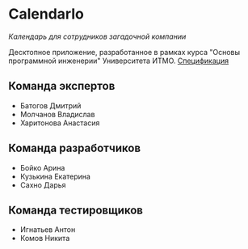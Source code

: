 # Calendarlo

*Календарь для сотрудников загадочной компании*

Десктопное приложение, разработанное в рамках курса "Основы программной инженерии" Университета ИТМО.
[Спецификация](https://drive.google.com/open?id=1JBCE9Sp1XK-EXehYDt48JpEaWAQybCXMrj0hfZ6r9rs)

## Команда экспертов

* Батогов Дмитрий
* Молчанов Владислав
* Харитонова Анастасия

## Команда разработчиков

* Бойко Арина
* Кузькина Екатерина
* Сахно Дарья

## Команда тестировщиков

* Игнатьев Антон
* Комов Никита
